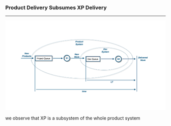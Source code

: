 <!-- .slide: data-background="resources/footer.svg" data-background-size="contain" data-background-position="bottom"  -->

### **Product Delivery Subsumes XP Delivery**

- - -

<img class="plain" src="resources/queue.png" />


<aside class="notes">
  <p>
    we observe that XP is a subsystem of the whole product system
  </p>
</aside>
